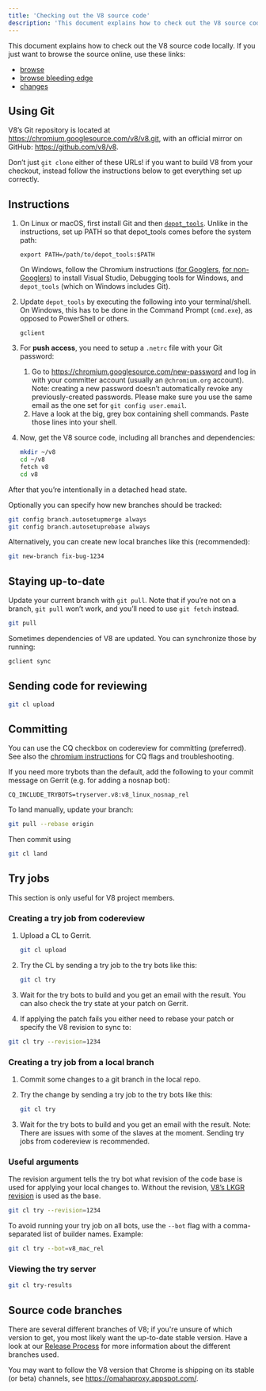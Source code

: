 ```yaml
---
title: 'Checking out the V8 source code'
description: 'This document explains how to check out the V8 source code locally.'
---
```

This document explains how to check out the V8 source code locally. If you just want to browse the source online, use these links:

- [browse](https://chromium.googlesource.com/v8/v8/)
- [browse bleeding edge](https://chromium.googlesource.com/v8/v8/+/master)
- [changes](https://chromium.googlesource.com/v8/v8/+log/master)

## Using Git

V8’s Git repository is located at <https://chromium.googlesource.com/v8/v8.git>, with an official mirror on GitHub: <https://github.com/v8/v8>.

Don’t just `git clone` either of these URLs! if you want to build V8 from your checkout, instead follow the instructions below to get everything set up correctly.

## Instructions

1. On Linux or macOS, first install Git and then [`depot_tools`](https://commondatastorage.googleapis.com/chrome-infra-docs/flat/depot_tools/docs/html/depot_tools_tutorial.html#_setting_up). Unlike in the instructions, set up PATH so that depot_tools comes before the system path:

    ```
    export PATH=/path/to/depot_tools:$PATH
    ```


    On Windows, follow the Chromium instructions ([for Googlers](https://goto.google.com/building-chrome-win), [for non-Googlers](https://chromium.googlesource.com/chromium/src/+/master/docs/windows_build_instructions.md#Setting-up-Windows)) to install Visual Studio, Debugging tools for Windows, and `depot_tools` (which on Windows includes Git).

1. Update `depot_tools` by executing the following into your terminal/shell. On Windows, this has to be done in the Command Prompt (`cmd.exe`), as opposed to PowerShell or others.

    ```
    gclient
    ```

1. For **push access**, you need to setup a `.netrc` file with your Git password:

    1. Go to <https://chromium.googlesource.com/new-password> and log in with your committer account (usually an `@chromium.org` account). Note: creating a new password doesn’t automatically revoke any previously-created passwords. Please make sure you use the same email as the one set for `git config user.email`.
    1. Have a look at the big, grey box containing shell commands. Paste those lines into your shell.

1. Now, get the V8 source code, including all branches and dependencies:

    ```bash
    mkdir ~/v8
    cd ~/v8
    fetch v8
    cd v8
    ```

After that you’re intentionally in a detached head state.

Optionally you can specify how new branches should be tracked:

```bash
git config branch.autosetupmerge always
git config branch.autosetuprebase always
```

Alternatively, you can create new local branches like this (recommended):

```bash
git new-branch fix-bug-1234
```

## Staying up-to-date

Update your current branch with `git pull`. Note that if you’re not on a branch, `git pull` won’t work, and you’ll need to use `git fetch` instead.

```bash
git pull
```

Sometimes dependencies of V8 are updated. You can synchronize those by running:

```bash
gclient sync
```

## Sending code for reviewing

```bash
git cl upload
```

## Committing

You can use the CQ checkbox on codereview for committing (preferred). See also the [chromium instructions](https://www.chromium.org/developers/testing/commit-queue) for CQ flags and troubleshooting.

If you need more trybots than the default, add the following to your commit message on Gerrit (e.g. for adding a nosnap bot):

```
CQ_INCLUDE_TRYBOTS=tryserver.v8:v8_linux_nosnap_rel
```

To land manually, update your branch:

```bash
git pull --rebase origin
```

Then commit using

```bash
git cl land
```

## Try jobs

This section is only useful for V8 project members.

### Creating a try job from codereview

1. Upload a CL to Gerrit.

    ```bash
    git cl upload
    ```

1. Try the CL by sending a try job to the try bots like this:

    ```bash
    git cl try
    ```

1. Wait for the try bots to build and you get an email with the result. You can also check the try state at your patch on Gerrit.

1. If applying the patch fails you either need to rebase your patch or specify the V8 revision to sync to:

```bash
git cl try --revision=1234
```

### Creating a try job from a local branch

1. Commit some changes to a git branch in the local repo.

1. Try the change by sending a try job to the try bots like this:

    ```bash
    git cl try
    ```

1. Wait for the try bots to build and you get an email with the result. Note: There are issues with some of the slaves at the moment. Sending try jobs from codereview is recommended.

### Useful arguments

The revision argument tells the try bot what revision of the code base is used for applying your local changes to. Without the revision, [V8’s LKGR revision](https://v8-status.appspot.com/lkgr) is used as the base.

```bash
git cl try --revision=1234
```

To avoid running your try job on all bots, use the `--bot` flag with a comma-separated list of builder names. Example:

```bash
git cl try --bot=v8_mac_rel
```

### Viewing the try server

```bash
git cl try-results
```

## Source code branches

There are several different branches of V8; if you're unsure of which version to get, you most likely want the up-to-date stable version. Have a look at our [Release Process](/docs/release-process) for more information about the different branches used.

You may want to follow the V8 version that Chrome is shipping on its stable (or beta) channels, see <https://omahaproxy.appspot.com/>.

